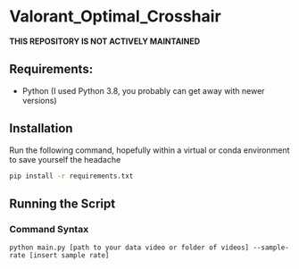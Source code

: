 # Valorant_Optimal_Crosshair
**THIS REPOSITORY IS NOT ACTIVELY MAINTAINED**
## Requirements:
- Python (I used Python 3.8, you probably can get away with newer versions)

## Installation
Run the following command, hopefully within a virtual or conda environment to save yourself the headache
```bash
pip install -r requirements.txt
```

## Running the Script
### Command Syntax
```
python main.py [path to your data video or folder of videos] --sample-rate [insert sample rate]
```
